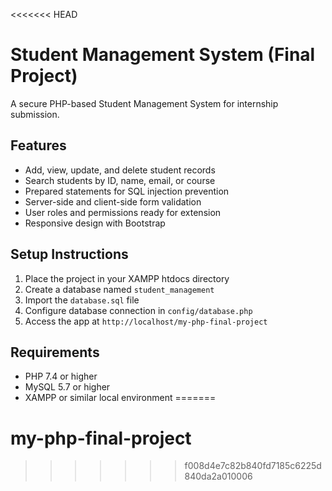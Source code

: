 <<<<<<< HEAD
# Student Management System (Final Project)

A secure PHP-based Student Management System for internship submission.

## Features
- Add, view, update, and delete student records
- Search students by ID, name, email, or course
- Prepared statements for SQL injection prevention
- Server-side and client-side form validation
- User roles and permissions ready for extension
- Responsive design with Bootstrap

## Setup Instructions
1. Place the project in your XAMPP htdocs directory
2. Create a database named `student_management`
3. Import the `database.sql` file
4. Configure database connection in `config/database.php`
5. Access the app at `http://localhost/my-php-final-project`

## Requirements
- PHP 7.4 or higher
- MySQL 5.7 or higher
- XAMPP or similar local environment 
=======
# my-php-final-project
>>>>>>> f008d4e7c82b840fd7185c6225d840da2a010006
